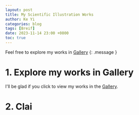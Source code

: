 ```yaml
---
layout: post
title: My Scientific Illustration Works
author: Ke Yi
categories: blog
tags: [Breif]
date: 2023-11-14 23:00 +0800
toc: true
---
```

Feel free to explore my works in [Gallery](https://keyi926.github.io/gallery)
{: .message }

# 1. Explore my works in Gallery
I'll be glad if you click to view my works in the [Gallery](https://keyi926.github.io/gallery).

# 2. Clai